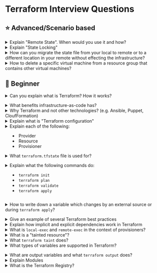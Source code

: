 # Terraform Interview Questions

## :star: Advanced/Scenario based

<details>
<summary>Explain "Remote State". When would you use it and how?</summary><br><b>
</b></details>

<details>
<summary>Explain "State Locking"</summary><br><b>
</b></details>

<details>
<summary>How can you migrate the state file from your local to remote or to a different location in your remote without effecting the infrastructure?</summary><br>
  
- Manually move the state file to desired location
- Modify the code for the remote backend to point to the new location
  ```
    terraform { 
      backend "s3" { 
      bucket         = "tfstate-bucket" 
      key            = "terraform.tfstate" 
      region         = "us-east-1" 
      dynamodb_table = "tfstate-lock" 
      } 
    }
  ```
- Run **terraform init** so it's pointing to the new remote backend.
</details>

<details>
<summary>How to delete a specific virtual machine from a resource group that contains other virtual machines?</summary><br>
  
- Use terraform destroy with target option.
  ```terraform destroy -target=aws_instance.my_ec2 ```
</details>

## :baby: Beginner

<details>
<summary>Can you explain what is Terraform? How it works?</summary><br><b>

Read [here](https://www.terraform.io/intro/index.html#what-is-terraform-)
</b></details>

<details>
<summary>What benefits infrastructure-as-code has?</summary><br><b>

- fully automated process of provisioning, modifying and deleting your infrastructure
- version control for your infrastructure which allows you to quickly rollback to previous versions
- validate infrastructure quality and stability with automated tests and code reviews
- makes infrastructure tasks less repetitive
</b></details>

<details>
<summary>Why Terraform and not other technologies? (e.g. Ansible, Puppet, CloufFormation)</summary><br><b>

A common *wrong* answer is to say that Ansible and Puppet are configuration management tools
and Terraform is a provisioning tool. While technically true, it doesn't mean Ansible and Puppet can't
be used for provisioning infrastructure. Also, it doesn't explain why Terraform should be used over
CloudFormation if at all.

The benefits of Terraform over the other tools:

  * It follows the immutable infrastructure approach which has benefits like avoiding a configuration drift over time
  * Ansible and Puppet are more procedural (you mention what to execute in each step) and Terraform is declarative since you describe the overall desired state and not per resource or task. You can give the example of going from 1 to 2 servers in each tool. In Terraform you specify 2, in Ansible and puppet you have to only provision 1 additional server so you need to explicitly make sure you provision only another one server.
</b></details>

<details>
<summary>Explain what is "Terraform configuration"</summary><br>

A Terraform configuration is a set of files that define the desired state of your infrastructure, including resources like virtual machines, networks, and databases. These files, written in HashiCorp Configuration Language (HCL), describe what infrastructure you want, not how to build it, allowing Terraform to handle the provisioning process. 

**Key Components of a Terraform Configuration:**

- **Provider Block:**
Specifies the cloud provider (e.g., AWS, Azure, Google Cloud) or service Terraform will interact with. 
- **Resource Block:**
Defines the specific infrastructure components you want to create or manage, such as EC2 instances, databases, or storage volumes. 
- **Variables:**
Allow you to parameterize your configuration, making it reusable across different environments or deployments. 
- **Outputs:**
Define values that can be accessed after the infrastructure is provisioned, like a public IP address or a database endpoint. 
- **Modules:**
Reusable collections of resources that encapsulate common infrastructure patterns, promoting code organization and best practices. 
- **State Files:**
Terraform maintains a state file that tracks the current state of your infrastructure, ensuring that future changes are applied correctly. 
- **Declarative Approach:**
Terraform configurations are declarative, meaning you describe the desired end state of your infrastructure rather than writing a series of commands to create each resource. This approach simplifies infrastructure management and allows Terraform to optimize the provisioning process.

</details>

<details>
<summary>Explain each of the following:

  * Provider
  * Resource
  * Provisioner

</summary><br>

- **Provider:**
  - A provider is the foundation of infrastructure management. It's the entity (often a cloud platform or virtualization system) that owns and controls the underlying infrastructure.
  - It provides an API or interface that allows users to request and manage resources.
  - Examples include:
      - **Cloud Providers:** AWS, Azure, Google Cloud, DigitalOcean, etc.
      - **Virtualization Platforms:** VMware, VirtualBox.
      - **Configuration Management Systems:** Chef, Puppet, Ansible. 
- **Resource:**
  - A resource is a specific piece of infrastructure that is created and managed through a provider.
  - It represents a tangible or virtual component of your infrastructure.
  - Examples include:
      - **Compute Instances:** Virtual machines, containers.
      - **Networking:** Virtual networks, load balancers, firewalls.
      - **Storage:** Block storage volumes, object storage buckets.
      - **Databases:** Managed database instances.
  - Resources are defined and configured within your infrastructure code (e.g., Terraform configuration, CloudFormation templates). 
- **Provisioner:**
  - A provisioner is a mechanism used to configure or set up resources after they have been created by a provider.
  - It typically involves running scripts, installing software, or configuring settings on the newly created resource.
  - Provisioners are often used to automate the installation and configuration of applications, databases, or other software on the infrastructure.
  - Examples include:
      - **Terraform Provisioners:** Shell, Puppet, Chef, Ansible.
      - **CloudInit:** Used for initial configuration of cloud instances.
      - **Ansible Playbooks:** Executed on remote hosts for configuration management.
  - Provisioners can be used to perform tasks like:
  - Installing web servers (e.g., Apache, Nginx).
  - Configuring databases (e.g., MySQL, PostgreSQL).
  - Deploying application code.
  - Setting up monitoring agents. 
</details>

<details>
<summary>What <code>terraform.tfstate</code> file is used for?</summary><br><b> 

It keeps track of the IDs of created resources so that Terraform knows what it is managing.
</b></details>

<details>
<summary>Explain what the following commands do:

  * <code>terraform init</code>
  * <code>terraform plan</code>
  * <code>terraform validate</code>
  * <code>terraform apply</code>
</summary><br><b>

<code>terraform init</code> scans your code to figure which providers are you using and download them.
<code>terraform plan</code> will let you see what terraform is about to do before actually doing it.
<code>terraform apply</code> will provision the resources specified in the .tf files.
</b></details>

<details>
<summary>How to write down a variable which changes by an external source or during <code>terraform apply</code>?</summary><br><b>

You use it this way: <code>variable “my_var” {}</code>
</b></details>

<details>
<summary>Give an example of several Terraform best practices</summary><br><b>
</b></details>

<details>
<summary>Explain how implicit and explicit dependencies work in Terraform</summary><br><b>
</b></details>

<details>
<summary>What is <code>local-exec</code> and <code>remote-exec</code> in the context of provisioners?</summary><br>

In Terraform, **provisioners** are used to execute scripts or commands on **local or remote machines** as part of the resource lifecycle (typically after creation).

---

### ✅ `local-exec` Provisioner

- Executes a **command on the machine running Terraform** (e.g., developer laptop or CI/CD runner).
- Useful for:
  - Running local scripts or shell commands
  - Calling CLI tools (`aws`, `gcloud`, `kubectl`, etc.)
  - Sending notifications (Slack, email)
  - Writing output to a file

#### Example:

```hcl
resource "aws_instance" "web" {
  ami           = "ami-123456"
  instance_type = "t2.micro"

  provisioner "local-exec" {
    command = "echo ${self.public_ip} >> ip_list.txt"
  }
}
```

### ✅ `remote-exec` Provisioner

- Executes **commands on the remote machine** (e.g., EC2, VM) over SSH (Linux) or WinRM (Windows).
- Useful for:
  - Installing software
  - Bootstrapping the instance
  - Configuring services after provisioning

#### Example:

```hcl
resource "aws_instance" "web" {
  ami           = "ami-123456"
  instance_type = "t2.micro"

  connection {
    type        = "ssh"
    user        = "ec2-user"
    private_key = file("~/.ssh/id_rsa")
    host        = self.public_ip
  }

  provisioner "remote-exec" {
    inline = [
      "sudo yum update -y",
      "sudo yum install nginx -y"
    ]
  }
}
```

</details>

<details>
<summary>What is a "tainted resource"?</summary><br>

In **Terraform**, a **tainted resource** is a resource that has been **marked for destruction and recreation** during the next `terraform apply`. This is typically done when the resource is still in the Terraform state file, but something about it is considered invalid, broken, or outdated.

---

### 🔧 Why Use a Tainted Resource?

You might taint a resource when:
- The resource is **unhealthy**, misconfigured, or failed after creation.
- You want to **force its recreation** without deleting it manually.
- A **partial change** happened outside Terraform and you need to refresh it.

---

### 🛠️ How to Taint and Untaint

#### ✅ Taint a resource:
```bash
terraform taint <resource_type>.<resource_name>
```

**Example**
```
terraform taint aws_instance.web_server
```

#### ✅ Untaint a resource:
```
terraform untaint <resource_type>.<resource_name>
```
**Example**
```
terraform taint aws_instance.web_server
```
</details>

<details>
<summary>What <code>terraform taint</code> does?</summary><br>

  The `terraform taint` command is used to manually mark a Terraform-managed resource for recreation during the next `terraform apply`. When you taint a resource, the resource is marked as tainted.

  At the next `terraform appy`, the resource will be deleted and created.
</details>

<details>
<summary>What types of variables are supported in Terraform?</summary><br><b>

String
Integer
Map
List
</b></details>

<details>
<summary>What are output variables and what <code>terraform output</code> does?</summary><br><b>
</b></details>

<details>
<summary>Explain Modules</summary>
</b></details>

<details>
<summary>What is the Terraform Registry?</summary><br><b>
</b></details>

